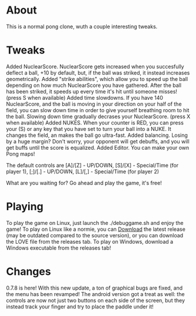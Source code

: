 # About
This is a normal pong clone, wuth a couple interesting tweaks. 

# Tweaks
Added NuclearScore. NuclearScore gets increased when you succesfully deflect a ball, +10 by default, but, if the ball was striked, it instead increases geometrically. 
Added "strike abilities", which allow you to speed up the ball depending on how much NuclearScore you have gathered. After the ball has been striked, it speeds up every time it's hit until someone misses! (press S when available)
Added time slowdowns. If you have 140 NuclearScore, and the ball is moving in your direction on your half of the field, you can slow down time in order to give yourself breathing room to hit the ball. Slowing down time gradually decrases your NuclearScore. (press X when available)
Added NUKES. When your counter is RED, you can press your (S) or any key that you have set to turn your ball into a NUKE. It changes the field, an makes the ball go ultra-fast. 
Added balancing. Losing by a huge margin? Don't worry, your opponent will get debuffs, and you will get buffs until the score is equalized. 
Added Editor. You can make your own Pong maps!

The default controls are [A]/[Z] - UP/DOWN, [S]/[X] - Special/Time (for player 1), [;]/[.] - UP/DOWN, [L]/[,] - Special/Time (for player 2)

What are you waiting for? Go ahead and play the game, it's free!

# Playing 
To play the game on Linux, just launch the ./debuggame.sh and enjoy the game! 
To play on Linux like a normie, you can <a href = "https://madi-wka.club/NuclearPongLinux.tar.gz">Download</a> the latest release (may be outdated compared to the source version), or you can download the LOVE file from the releases tab.
To play on Windows, download a Windows executable from the releases tab! 
# Changes
<p>0.7.8 is here! With this new update, a ton of graphical bugs are fixed, and the menu has been revamped! The android version got a treat as well: the controls are now not just two buttons on each side of the screen, but they instead track your finger and try to place the paddle under it! 